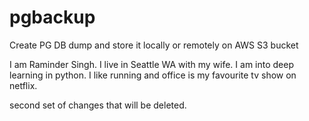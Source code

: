 # pgbackup
Create PG DB dump and store it locally or remotely on AWS S3 bucket

I am Raminder Singh. I live in Seattle WA with my wife. I am into deep learning in python.
I like running and office is my favourite tv show on netflix.

second set of changes that will be deleted.
